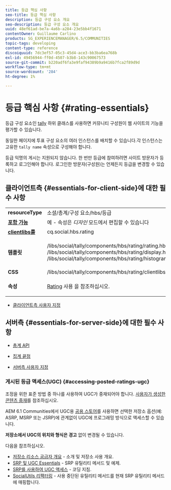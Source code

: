 ```yaml
---
title: 등급 핵심 사항
seo-title: 등급 핵심 사항
description: 등급 구성 요소 개요
seo-description: 등급 구성 요소 개요
uuid: 48ef61ad-be7a-4a6b-a284-23e5bb4f1671
contentOwner: Guillaume Carlino
products: SG_EXPERIENCEMANAGER/6.5/COMMUNITIES
topic-tags: developing
content-type: reference
discoiquuid: 7dc3ef57-05c3-45d4-ace3-bb3ba6ea768b
exl-id: 49456944-ff0d-4507-b3b8-143c90067573
source-git-commit: b220adf6fa3e9faf94389b9a9416b7fca2f89d9d
workflow-type: tm+mt
source-wordcount: '284'
ht-degree: 1%

---
```


# 등급 핵심 사항 {#rating-essentials}

등급 구성 요소인 [tally](tally.md) 하위 클래스를 사용하면 커뮤니티 구성원이 웹 사이트의 기능을 평가할 수 있습니다.

동일한 페이지에 투표 구성 요소의 여러 인스턴스를 배치할 수 있습니다.각 인스턴스는 고유한 `tally name` 속성으로 구성해야 합니다.

등급 익명의 게시는 지원되지 않습니다. 한 번만 등급에 참여하려면 사이트 방문자가 등록하고 로그인해야 합니다. 로그인한 방문자(구성원)는 언제든지 등급을 변경할 수 있습니다.

## 클라이언트측 {#essentials-for-client-side}에 대한 필수 사항

<table>
 <tbody>
  <tr>
   <td> <strong>resourceType</strong></td>
   <td> 소셜/총계/구성 요소/hbs/등급</td>
  </tr>
  <tr>
   <td> <a href="scf.md#add-or-include-a-communities-component"><strong>포함 가능</strong></a></td>
   <td>예 - 속성은 <i>디자인 </i>모드에서 편집할 수 있습니다</td>
  </tr>
  <tr>
   <td> <a href="client-customize.md#clientlibs-for-scf"><strong>clientlibs를</strong></a></td>
   <td> cq.social.hbs.rating</td>
  </tr>
  <tr>
   <td> <strong>템플릿</strong></td>
   <td><p> /libs/social/tally/components/hbs/rating/rating.hbs<br /> /libs/social/tally/components/hbs/rating/display.hbs<br /> /libs/social/tally/components/hbs/rating/histogram.hbs</p> </td>
  </tr>
  <tr>
   <td><strong>CSS</strong></td>
   <td> /libs/social/tally/components/hbs/rating/clientlibs/ratingcomponent.css</td>
  </tr>
  <tr>
   <td><strong>속성</strong></td>
   <td><p><a href="rating.md">Rating</a> 사용 을 참조하십시오.</p> </td>
  </tr>
 </tbody>
</table>

* [클라이언트측 사용자 지정](client-customize.md)

## 서버측 {#essentials-for-server-side}에 대한 필수 사항

* [총계 API](https://helpx.adobe.com/experience-manager/6-5/sites/developing/using/reference-materials/javadoc/com/adobe/cq/social/tally/client/api/package-summary.html)

* [집계 끝점](https://helpx.adobe.com/experience-manager/6-5/sites/developing/using/reference-materials/javadoc/com/adobe/cq/social/tally/client/endpoints/package-summary.html)

* [서버측 사용자 지정](server-customize.md)

### 게시된 등급 액세스(UGC) {#accessing-posted-ratings-ugc}

조정을 위한 표준 방법 중 하나를 사용하여 UGC가 중재되어야 합니다.
[사용자가 생성한 콘텐츠 중재](moderate-ugc.md)를 참조하십시오.

AEM 6.1 Communities에서 UGC용 [공용 스토어](working-with-srp.md)를 사용하면 선택한 저장소 옵션(예: ASRP, MSRP 또는 JSRP)에 관계없이 UGC에 프로그래밍 방식으로 액세스할 수 있습니다.

**저장소에서 UGC의 위치와 형식은 경고** 없이 변경될 수 있습니다.

다음을 참조하십시오.

* [저장소 리소스 공급자 개요](srp.md)  - 소개 및 저장소 사용 개요.
* [SRP 및 UGC Essentials](srp-and-ugc.md)  - SRP 유틸리티 메서드 및 예제.
* [SRP를 사용하여 UGC 액세스](accessing-ugc-with-srp.md)  - 코딩 지침.
* [SocialUtils 리팩터링](socialutils.md)  - 사용 중단된 유틸리티 메서드를 현재 SRP 유틸리티 메서드에 매핑합니다.
